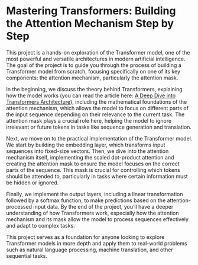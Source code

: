 # Mastering Transformers: Building the Attention Mechanism Step by Step


This project is a hands-on exploration of the Transformer model, one of the most powerful and versatile architectures in modern artificial intelligence. The goal of the project is to guide you through the process of building a Transformer model from scratch, focusing specifically on one of its key components: the attention mechanism, particularly the attention mask.  

In the beginning, we discuss the theory behind Transformers, explaining how the model works (you can read the article here: [A Deep Dive into Transformers Architecture](https://medium.com/@krupck/a-deep-dive-into-transformers-architecture-58fed326b08d)), including the mathematical foundations of the attention mechanism, which allows the model to focus on different parts of the input sequence depending on their relevance to the current task. The attention mask plays a crucial role here, helping the model to ignore irrelevant or future tokens in tasks like sequence generation and translation.

Next, we move on to the practical implementation of the Transformer model. We start by building the embedding layer, which transforms input sequences into fixed-size vectors. Then, we dive into the attention mechanism itself, implementing the scaled dot-product attention and creating the attention mask to ensure the model focuses on the correct parts of the sequence. This mask is crucial for controlling which tokens should be attended to, particularly in tasks where certain information must be hidden or ignored.

Finally, we implement the output layers, including a linear transformation followed by a softmax function, to make predictions based on the attention-processed input data. By the end of the project, you’ll have a deeper understanding of how Transformers work, especially how the attention mechanism and its mask allow the model to process sequences effectively and adapt to complex tasks.  

This project serves as a foundation for anyone looking to explore Transformer models in more depth and apply them to real-world problems such as natural language processing, machine translation, and other sequential tasks.